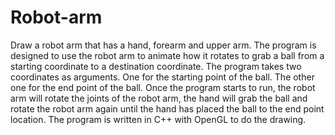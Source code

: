 # Robot-arm

Draw a robot arm that has a hand, forearm and upper arm. The program is designed to use the robot arm to animate how it rotates to grab a ball from a starting coordinate to a destination coordinate. The program takes two coordinates as arguments. One for the starting point of the ball. The other one for the end point of the ball. Once the program starts to run, the robot arm will rotate the joints of the robot arm, the hand will grab the ball and rotate the robot arm again until the hand has placed the ball to the end point location. The program is written in C++ with OpenGL to do the drawing. 
